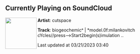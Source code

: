 ## Currently Playing on SoundCloud

[<img align="left" width="100" src="https://i1.sndcdn.com/artworks-ouqTSAdWi1o9AiAx-PLMWYg-t500x500.jpg">](https://soundcloud.com/cutspace/milankovitch)

**Artist**: cutspace 

**Track**: biogeochemicᵃ | *model.0f:milankovitch cYcles//press-->Start2begin(s)imulation ..

Last updated at 03/21/2023 03:40
